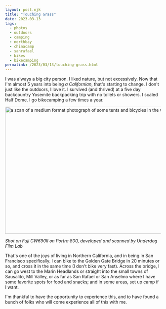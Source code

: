```yaml
---
layout: post.njk
title: "Touching Grass"
date: 2023-03-13
tags: 
  - photos
  - outdoors
  - camping
  - northbay
  - chinacamp
  - sanrafael
  - bikes
  - bikecamping
permalink: /2023/03/13/touching-grass.html
---
```


I was always a big city person. I liked nature, but not excessively. Now that I'm almost 5 years into being *a Californian*, that's starting to change. I don't just like the outdoors, I love it. I survived (and thrived) at a five day backcountry Yosemite backpacking trip with no toilets or showers. I scaled Half Dome. I go bikecamping a few times a year. 

<img src="/photos/uploads/dcc7363aa1.jpg" width="600" height="411" alt="a scan of a medium format photograph of some tents and bicycles in the woods" />

*Shot on Fuji GW690II on Portra 800, developed and scanned by Underdog Film Lab*

That's one of the joys of living in Northern California, and in being in San Francisco specifically. I can bike to the Golden Gate Bridge in 20 minutes or so, and cross it in the same time (I don't bike very fast). Across the bridge, I can go west to the Marin Headlands or straight into the small towns of Sausalito, Mill Valley, or as far as San Rafael or San Anselmo where I have some favorite spots for food and snacks; and in some areas, set up camp if I want.

I'm thankful to have the opportunity to experience this, and to have found a bunch of folks who will come experience all of this with me.
